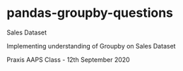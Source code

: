 # pandas-groupby-questions

Sales Dataset

Implementing understanding of Groupby on Sales Dataset

Praxis AAPS Class - 12th September 2020

